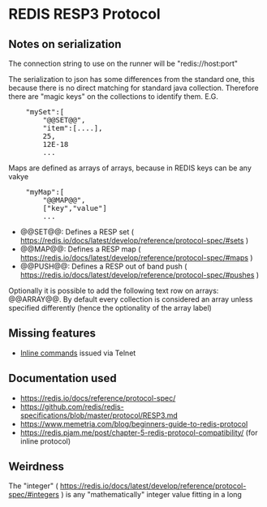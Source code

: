 # REDIS RESP3 Protocol

## Notes on serialization

The connection string to use on the runner will be "redis://host:port"

The serialization to json has some differences from the standard one, this because
there is no direct matching for standard java collection. Therefore there are
"magic keys" on the collections to identify them. E.G.

<pre>
    "mySet":[
        "@@SET@@",
        "item":[....],
        25,
        12E-18
        ...
</pre>

Maps are defined as arrays of arrays, because in REDIS keys can be any vakye

<pre>
    "myMap":[
        "@@MAP@@",
        ["key","value"]
        ...    
</pre>

* @@SET@@: Defines a RESP set ( https://redis.io/docs/latest/develop/reference/protocol-spec/#sets )
* @@MAP@@: Defines a RESP map ( https://redis.io/docs/latest/develop/reference/protocol-spec/#maps )
* @@PUSH@@: Defines a RESP out of band push ( https://redis.io/docs/latest/develop/reference/protocol-spec/#pushes )

Optionally it is possible to add the following text row on arrays: @@ARRAY@@. By default 
every collection is considered an array unless specified differently (hence the optionality 
of the array label) 

## Missing features

* [Inline commands](https://redis.io/docs/latest/develop/reference/protocol-spec/#inline-commands) issued via Telnet

## Documentation used

* https://redis.io/docs/reference/protocol-spec/
* https://github.com/redis/redis-specifications/blob/master/protocol/RESP3.md
* https://www.memetria.com/blog/beginners-guide-to-redis-protocol
* https://redis.pjam.me/post/chapter-5-redis-protocol-compatibility/ (for inline protocol)

## Weirdness

The "integer" ( https://redis.io/docs/latest/develop/reference/protocol-spec/#integers ) is any "mathematically" integer
value fitting in a long